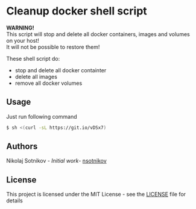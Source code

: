 # Cleanup docker shell script
**WARNING!**    
This script will stop and delete all docker containers, images and volumes on your host!    
It will not be possible to restore them!

These shell script do:
  - stop and delete all docker containter
  - delete all images 
  - remove all docker volumes 

## Usage
Just run following command
```sh
$ sh <(curl -sL https://git.io/vDSx7)
```

## Authors

 Nikolaj Sotnikov - *Initial work*- [nsotnikov](https://github.com/nsotnikov)

## License

This project is licensed under the MIT License - see the [LICENSE](LICENSE) file for details
